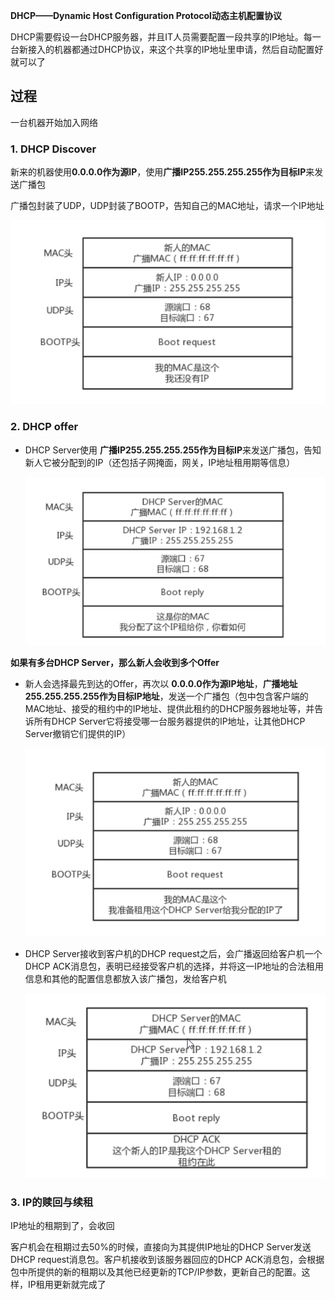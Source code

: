 **DHCP——Dynamic Host Configuration Protocol动态主机配置协议**

DHCP需要假设一台DHCP服务器，并且IT人员需要配置一段共享的IP地址。每一台新接入的机器都通过DHCP协议，来这个共享的IP地址里申请，然后自动配置好就可以了

## 过程

一台机器开始加入网络

### 1. DHCP Discover

新来的机器使用**0.0.0.0作为源IP**，使用**广播IP255.255.255.255作为目标IP**来发送广播包

广播包封装了UDP，UDP封装了BOOTP，告知自己的MAC地址，请求一个IP地址

![1](p/1.png)

### 2. DHCP offer

* DHCP Server使用 **广播IP255.255.255.255作为目标IP**来发送广播包，告知新人它被分配到的IP（还包括子网掩面，网关，IP地址租用期等信息）
  
  ![2](p/2.png)

**如果有多台DHCP Server，那么新人会收到多个Offer**

* 新人会选择最先到达的Offer，再次以 **0.0.0.0作为源IP地址**，**广播地址255.255.255.255作为目标IP地址**，发送一个广播包（包中包含客户端的MAC地址、接受的租约中的IP地址、提供此租约的DHCP服务器地址等，并告诉所有DHCP Server它将接受哪一台服务器提供的IP地址，让其他DHCP Server撤销它们提供的IP）
  
  ![2](p/3.png)

* DHCP Server接收到客户机的DHCP request之后，会广播返回给客户机一个DHCP ACK消息包，表明已经接受客户机的选择，并将这一IP地址的合法租用信息和其他的配置信息都放入该广播包，发给客户机
  
  ![2](p/4.png)

### 3. IP的赎回与续租

IP地址的租期到了，会收回

客户机会在租期过去50%的时候，直接向为其提供IP地址的DHCP Server发送DHCP request消息包。客户机接收到该服务器回应的DHCP ACK消息包，会根据包中所提供的新的租期以及其他已经更新的TCP/IP参数，更新自己的配置。这样，IP租用更新就完成了
